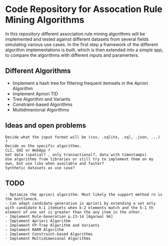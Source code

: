 # Code Repository for Assocation Rule Mining Algorithms

In this repository different association rule mining algorithms will be implemented and tested against different datasets from several fields simulating various use cases. In the first step
a framework of the different algorithm implementations is built, which is then extended into a simple app, to compare the algorithms with different inputs and paramerters.

## Different Algorithms

- Implement a hash tree for filtering frequent itemsets in the Apriori Algorithm
- Implement Apriori TID
- Tree Algorithm and Variants
- Constraint-based Algorithms
- Multidimenional Algorithms

## Ideas and open problems

```
Decide what the input format will be (csv, .sqlite, .sql, .json, ...) ?
Decide on the specific algorithms.
CLI, GUI or WebApp ?
Get data (spatial? , only transactional?, data with timestamps)
Use algorithms from libraries or still try to implement them on my own, but use libs when available and faster?
Synthetic datasets as use case?
```

## TODO

```
- Optimize the apriori algorithm. Most likely the support method rn is the bottleneck.
- Can adapt candidate generation in apriori by extending a set only with candidate k-1 itemsets when k-2 elements match and the k-1 th element of one set is greater than the any item in the other.
- Implement Rule-Generation p.13-14 [Agarwal 94]
- Implement Apriori Algorithm
- Implement FP-Tree Algorithm and Variants
- Implement RARM Algorithm
- Implement Constraint-based Algorithms
- Implement Multidimenional Algorithms
```
